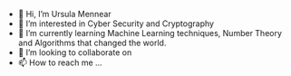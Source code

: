 - 👋 Hi, I’m Ursula Mennear
- 👀 I’m interested in Cyber Security and Cryptography
- 🌱 I’m currently learning Machine Learning techniques, Number Theory and Algorithms that changed the world.
- 💞️ I’m looking to collaborate on 
- 📫 How to reach me ...

<!---
umennear/umennear is a ✨ special ✨ repository because its `README.md` (this file) appears on your GitHub profile.
You can click the Preview link to take a look at your changes.
--->
